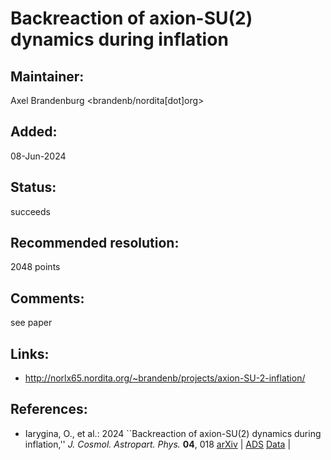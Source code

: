 
Backreaction of axion-SU(2) dynamics during inflation 
=====================================================

## Maintainer:

Axel Brandenburg <brandenb/nordita[dot]org>

## Added:

08-Jun-2024

## Status:

succeeds

## Recommended resolution:

2048 points

## Comments:

see paper

## Links:
* http://norlx65.nordita.org/~brandenb/projects/axion-SU-2-inflation/

## References:

*  Iarygina, O., et al.: 2024 ``Backreaction of axion-SU(2) dynamics during inflation,'' 
   *J. Cosmol. Astropart. Phys.* **04**, 018
   [arXiv](https://arxiv.org/abs/2311.07557) |
   [ADS](https://ui.adsabs.harvard.edu/abs/2024JCAP...04..018I/abstract)
   [Data](http://norlx65.nordita.org/~brandenb/projects/axion-SU-2-inflation/) |

